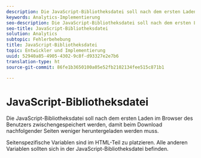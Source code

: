 ```yaml
---
description: Die JavaScript-Bibliotheksdatei soll nach dem ersten Laden im Browser des Benutzers zwischengespeichert werden, damit beim Download nachfolgender Seiten weniger heruntergeladen werden muss.
keywords: Analytics-Implementierung
seo-description: Die JavaScript-Bibliotheksdatei soll nach dem ersten Laden im Browser des Benutzers zwischengespeichert werden, damit beim Download nachfolgender Seiten weniger heruntergeladen werden muss.
seo-title: JavaScript-Bibliotheksdatei
solution: Analytics
subtopic: Fehlerbehebung
title: JavaScript-Bibliotheksdatei
topic: Entwickler und Implementierung
uuid: 52940a85-4905-4302-9c8f-d93327e2e7b6
translation-type: ht
source-git-commit: 86fe1b3650100a05e52fb2102134fee515c871b1

---
```



# JavaScript-Bibliotheksdatei

Die JavaScript-Bibliotheksdatei soll nach dem ersten Laden im Browser des Benutzers zwischengespeichert werden, damit beim Download nachfolgender Seiten weniger heruntergeladen werden muss.

Seitenspezifische Variablen sind im HTML-Teil zu platzieren. Alle anderen Variablen sollten sich in der JavaScript-Bibliotheksdatei befinden.
